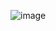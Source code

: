 ![image](https://user-images.githubusercontent.com/42836083/235440435-63e5def8-7a03-4b62-aa9e-80bcae0336f2.png)


